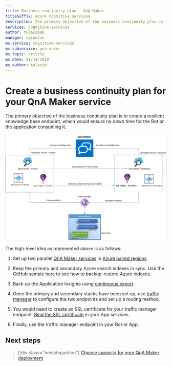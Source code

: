 ```yaml
---
title: Business continuity plan - QnA Maker
titleSuffix: Azure Cognitive Services
description: The primary objective of the business continuity plan is to create a resilient knowledge base endpoint, which would ensure no down time for the Bot or the application consuming it.
services: cognitive-services
author: tulasim88
manager: cgronlun
ms.service: cognitive-services
ms.subservice: qna-maker
ms.topic: article
ms.date: 01/14/2019
ms.author: tulasim
---
```


# Create a business continuity plan for your QnA Maker service

The primary objective of the business continuity plan is to create a resilient knowledge base endpoint, which would ensure no down time for the Bot or the application consuming it.

![QnA Maker bcp plan](../media/qnamaker-how-to-bcp-plan/qnamaker-bcp-plan.png)

The high-level idea as represented above is as follows:

1. Set up two parallel [QnA Maker services](../How-To/set-up-qnamaker-service-azure.md) in [Azure paired regions](https://docs.microsoft.com/azure/best-practices-availability-paired-regions).

2. Keep the primary and secondary Azure search indexes in sync. Use the GitHub sample [here](https://github.com/pchoudhari/QnAMakerBackupRestore) to see how to backup-restore Azure indexes.

3. Back up the Application Insights using [continuous export](https://docs.microsoft.com/azure/application-insights/app-insights-export-telemetry).

4. Once the primary and secondary stacks have been set up, use [traffic manager](https://docs.microsoft.com/azure/traffic-manager/) to configure the two endpoints and set up a routing method.

5. You would need to create an SSL certificate for your traffic manager endpoint. [Bind the SSL certificate](https://docs.microsoft.com/azure/app-service/app-service-web-tutorial-custom-ssl) in your App services.

6. Finally, use the traffic manager endpoint in your Bot or App.

## Next steps

> [!div class="nextstepaction"]
> [Choose capacity for your QnA Maker deployment](../Tutorials/choosing-capacity-qnamaker-deployment.md)
